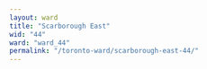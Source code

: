 ```yaml
---
layout: ward
title: "Scarborough East"
wid: "44"
ward: "ward_44"
permalink: "/toronto-ward/scarborough-east-44/"
---
```

